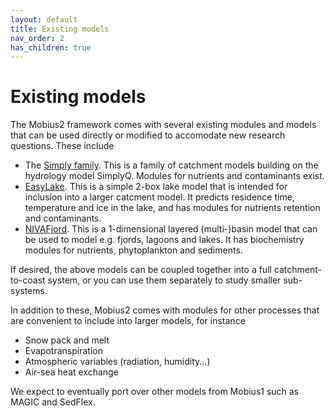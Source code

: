 ```yaml
---
layout: default
title: Existing models
nav_order: 2
has_children: true
---
```


# Existing models

The Mobius2 framework comes with several existing modules and models that can be used directly or modified to accomodate new research questions. These include

- The [Simply family](simply.html). This is a family of catchment models building on the hydrology model SimplyQ. Modules for nutrients and contaminants exist.
- [EasyLake](easylake.html). This is a simple 2-box lake model that is intended for inclusion into a larger catcment model. It predicts residence time, temperature and ice in the lake, and has modules for nutrients retention and contaminants.
- [NIVAFjord](nivafjord.html). This is a 1-dimensional layered (multi-)basin model that can be used to model e.g. fjords, lagoons and lakes. It has biochemistry modules for nutrients, phytoplankton and sediments.

If desired, the above models can be coupled together into a full catchment-to-coast system, or you can use them separately to study smaller sub-systems.

In addition to these, Mobius2 comes with modules for other processes that are convenient to include into larger models, for instance
- Snow pack and melt
- Evapotranspiration
- Atmospheric variables (radiation, humidity...)
- Air-sea heat exchange

We expect to eventually port over other models from Mobius1 such as MAGIC and SedFlex.